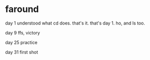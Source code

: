 # faround

day 1
understood what cd does. 
that's it. that's day 1.
ho, and ls too.

day 9
ffs, victory

day 25
practice

day 31
first shot
